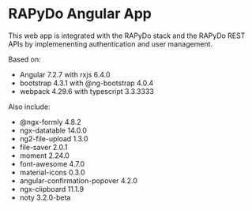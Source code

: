 # RAPyDo Angular App

This web app is integrated with the RAPyDo stack and the RAPyDo REST APIs by implemenenting authentication and user management.

Based on:

* Angular 7.2.7  with rxjs 6.4.0
* bootstrap 4.3.1 with @ng-bootstrap 4.0.4
* webpack 4.29.6 with typescript 3.3.3333

Also include:

* @ngx-formly 4.8.2
* ngx-datatable 14.0.0
* ng2-file-upload 1.3.0
* file-saver 2.0.1
* moment 2.24.0
* font-awesome 4.7.0
* material-icons 0.3.0
* angular-confirmation-popover 4.2.0
* ngx-clipboard 11.1.9
* noty 3.2.0-beta
